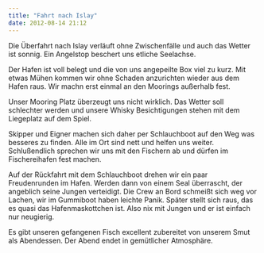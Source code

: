 ```yaml
---
title: "Fahrt nach Islay"
date: 2012-08-14 21:12
---
```

Die Überfahrt nach Islay verläuft ohne Zwischenfälle und auch das Wetter ist sonnig. Ein Angelstop beschert uns etliche Seelachse.

Der Hafen ist voll belegt und die von uns angepeilte Box viel zu kurz. Mit etwas Mühen kommen wir ohne Schaden anzurichten wieder aus dem Hafen raus. Wir machn erst einmal an den Moorings außerhalb fest.

<!--more-->

Unser Mooring Platz überzeugt uns nicht wirklich. Das Wetter soll schlechter werden und unsere Whisky Besichtigungen stehen mit dem Liegeplatz auf dem Spiel.

Skipper und Eigner machen sich daher per Schlauchboot auf den Weg was besseres zu finden. Alle im Ort sind nett und helfen uns weiter. Schlußendlich sprechen wir uns mit den Fischern ab und dürfen im Fischereihafen fest machen.

Auf der Rückfahrt mit dem Schlauchboot drehen wir ein paar Freudenrunden im Hafen. Werden dann von einem Seal überrascht, der angeblich seine Jungen verteidigt. Die Crew an Bord schmeißt sich weg vor Lachen, wir im Gummiboot haben leichte Panik. Später stellt sich raus, das es quasi das Hafenmaskottchen ist. Also nix mit Jungen und er ist einfach nur neugierig.

Es gibt unseren gefangenen Fisch excellent zubereitet von unserem Smut als Abendessen. Der Abend endet in gemütlicher Atmosphäre.